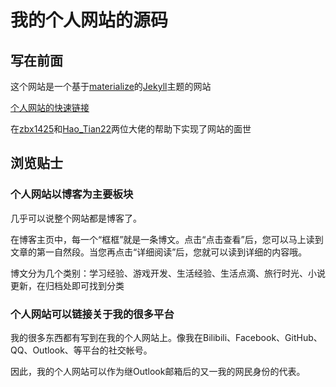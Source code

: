 我的个人网站的源码
==============


## 写在前面

这个网站是一个基于[materialize](http://materializecss.com)的[Jekyll](https://jekyllcn.com/)主题的网站

[个人网站的快速链接](http://www.tyex.ink/)

在[zbx1425](https://github.com/zbx1425)和[Hao_Tian22](https://github.com/HaoTian22)两位大佬的帮助下实现了网站的面世


## 浏览贴士

### 个人网站以博客为主要板块

几乎可以说整个网站都是博客了。

在博客主页中，每一个“框框”就是一条博文。点击“点击查看”后，您可以马上读到文章的第一自然段。当您再点击“详细阅读”后，您就可以读到详细的内容哦。

博文分为几个类别：学习经验、游戏开发、生活经验、生活点滴、旅行时光、小说更新，在归档处即可找到分类


### 个人网站可以链接关于我的很多平台

我的很多东西都有写到在我的个人网站上。像我在Bilibili、Facebook、GitHub、QQ、Outlook、等平台的社交帐号。

因此，我的个人网站可以作为继Outlook邮箱后的又一我的网民身份的代表。